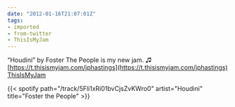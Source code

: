 ```yaml
---
date: "2012-01-16T21:07:01Z"
tags:
- imported
- from-twitter
- ThisIsMyJam
---
```

“Houdini” by Foster The People is my new jam. ♫  [https://t.thisismyjam.com/jphastings](https://t.thisismyjam.com/jphastings) [ThisIsMyJam](/tags/thisismyjam)

{{< spotify path="/track/5Fli1xRi01bvCjsZvKWro0" artist="Houdini" title="Foster the People" >}}
